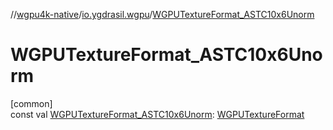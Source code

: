 //[wgpu4k-native](../../index.md)/[io.ygdrasil.wgpu](index.md)/[WGPUTextureFormat_ASTC10x6Unorm](-w-g-p-u-texture-format_-a-s-t-c10x6-unorm.md)

# WGPUTextureFormat_ASTC10x6Unorm

[common]\
const val [WGPUTextureFormat_ASTC10x6Unorm](-w-g-p-u-texture-format_-a-s-t-c10x6-unorm.md): [WGPUTextureFormat](-w-g-p-u-texture-format/index.md)
